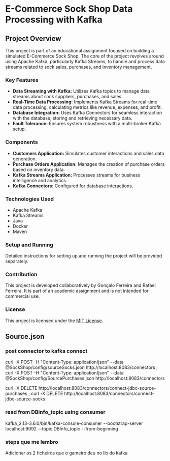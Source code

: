 # E-Commerce Sock Shop Data Processing with Kafka

## Project Overview
This project is part of an educational assignment focused on building a simulated E-Commerce Sock Shop. The core of the project revolves around using Apache Kafka, particularly Kafka Streams, to handle and process data streams related to sock sales, purchases, and inventory management.

### Key Features
- **Data Streaming with Kafka:** Utilizes Kafka topics to manage data streams about sock suppliers, purchases, and sales.
- **Real-Time Data Processing:** Implements Kafka Streams for real-time data processing, calculating metrics like revenue, expenses, and profit.
- **Database Integration:** Uses Kafka Connectors for seamless interaction with the database, storing and retrieving necessary data.
- **Fault Tolerance:** Ensures system robustness with a multi-broker Kafka setup.

### Components
- **Customers Application:** Simulates customer interactions and sales data generation.
- **Purchase Orders Application:** Manages the creation of purchase orders based on inventory data.
- **Kafka Streams Application:** Processes streams for business intelligence and analytics.
- **Kafka Connectors:** Configured for database interactions.

### Technologies Used
- Apache Kafka
- Kafka Streams
- Java
- Docker
- Maven

### Setup and Running
Detailed instructions for setting up and running the project will be provided separately.

### Contribution
This project is developed collaboratively by Gonçalo Ferreira and Rafael Ferreira. It is part of an academic assignment and is not intended for commercial use.

### License
This project is licensed under the [MIT License](LICENSE).

## Source.json

### post connector to kafka connect 

curl -X POST -H "Content-Type: application/json" --data @SockShop/config/sourceSocks.json http://localhost:8083/connectors ; curl -X POST -H "Content-Type: application/json" --data @SockShop/config/SourcePurchases.json http://localhost:8083/connectors 



curl -X DELETE http://localhost:8083/connectors/connect-jdbc-source-purchases ; curl -X DELETE http://localhost:8083/connectors/connect-jdbc-source-socks




### read from DBinfo_topic using consumer

kafka_2.13-3.6.0/bin/kafka-console-consumer --bootstrap-server localhost:9092 --topic DBInfo_topic --from-beginning

### steps que me lembro

Adicionar os 2 ficheiros que o gameiro deu no lib do kafka